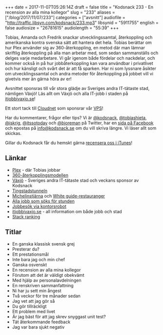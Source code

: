 +++
date = 2017-11-07T05:26:14Z
draft = false
title = "Kodsnack 233 - En recension av alla mina kollegor"
slug = "233"
aliases = ["/blog/2017/11/07/233"]
categories = ["avsnitt"]
audiofile = "http://traffic.libsyn.com/kodsnack/233.mp3"
libsynid = "5911755"
english = false
audiosize = "26781615"
audiolength = "55:39"
+++

Tobias, Amanda och Fredrik snackar utvecklingssamtal, återkoppling och amerikanska kontra svenska sätt att hantera det hela. Tobias berättar om hur Plex använder sig av 360-återkoppling, en metod där man lämnar skriftlig återkoppling på alla man arbetar med, som sedan sammanställs och delges varje medarbetare. Vi går igenom både fördelar och nackdelar, och kommer också in på hur jobbåterkoppling kan vara användbar i privatlivet och hur känsligt och svårt det är att få sparken. Har ni som lyssnare åsikter om utvecklingssamtal och andra metoder för återkoppling på jobbet vill vi givetvis mer än gärna höra av er!

Avsnittet sponsras till vår stora glädje av Sveriges andra IT-tätaste stad, nämligen Växjö! Läs allt om Växjö och alla IT-jobb i staden på [itjobbivaxjo.se](http://www.itjobbivaxjo.se/)!

Ett stort tack till [Cloudnet](http://www.cloudnet.se) som sponsrar vår [VPS](http://en.wikipedia.org/wiki/Virtual_private_server)!

Har du kommentarer, frågor eller tips? Vi är [@kodsnack](https://www.twitter.com/kodsnack), [@tobiashieta](https://www.twitter.com/tobiashieta), [@iskrig](https://www.twitter.com/iskrig), [@itssotoday](https://twitter.com/itssotoday) och [@bjoreman](https://www.twitter.com/bjoreman) på Twitter, har en [sida på Facebook](https://www.facebook.com/kodsnack) och epostas på [info@kodsnack.se](mailto:info@kodsnack.se) om du vill skriva längre. Vi läser allt som skickas.

Gillar du Kodsnack får du hemskt gärna [recensera oss i iTunes](http://itunes.apple.com/se/podcast/kodsnack/id561631498?l=en)!

## Länkar ##
* [Plex](https://en.wikipedia.org/wiki/Plex_%28software%29) - där Tobias jobbar
* [360-återkopplingsmodellen](https://en.wikipedia.org/wiki/360-degree_feedback)
* [Växjö](http://www.itjobbivaxjo.se/) - Sveriges andra IT-tätaste stad och veckans sponsor av Kodsnack
* [Tingstadstunneln](https://sv.wikipedia.org/wiki/Tingstadstunneln)
* [Michelinstjärna](http://www.pmrestauranger.se/sv/restaurant/utmarkelser/) och [White guide-restauranger](https://vaxjoco.se/blog/aktuellt/white-guide-2017/)
* [Alla jobb som söks för stunden](http://www.itjobbivaxjo.se/jobb/)
* [Jobbesök via kontorsrobot](http://www.itjobbivaxjo.se/styr-var-robot/)
* [itjobbivaxjo.se](http://www.itjobbivaxjo.se/) - all information om både jobb och stad
* [Stack ranking](https://en.wikipedia.org/wiki/Vitality_curve)

## Titlar ##
* En ganska klassisk svensk grej
* Presterar du?
* Ett prestationsmål
* Inte bara jag och min chef
* Ganska osvenskt
* En recension av alla mina kollegor
* Förutom att det är väldigt obekvämt
* Med hjälp av personalavdelningen
* En renskriven sammanfattning
* Ni har ju sett min ångest
* Två veckor för tre månader sedan
* Jag vet att jag gör så
* Du gör tillräckligt
* Ett problem med livet
* Är jag bäst för att jag skrev snyggast unit test?
* Tät återkommande feedback
* Jag var bara sjukt negativ
